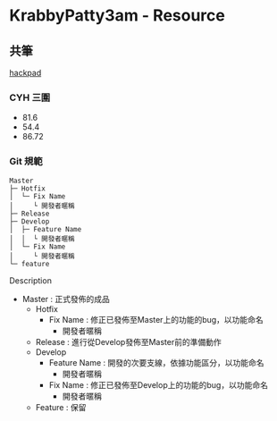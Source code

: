 # KrabbyPatty3am - Resource

## 共筆
[hackpad](https://hackpad.com/IDEA-BOX-Pmo7Ho8qYKC)

### CYH 三圍
- 81.6 
- 54.4 
- 86.72

###  Git 規範
```
Master
├─ Hotfix
│  └─ Fix Name
│     └ 開發者暱稱
├─ Release
├─ Develop
│  ├─ Feature Name
│  │  └ 開發者暱稱
│  └─ Fix Name
│     └ 開發者暱稱
└─ feature

```
Description
- Master : 正式發佈的成品
	- Hotfix
	    - Fix Name : 修正已發佈至Master上的功能的bug，以功能命名
	        - 開發者暱稱
	- Release : 進行從Develop發佈至Master前的準備動作
	- Develop
	    - Feature Name : 開發的次要支線，依據功能區分，以功能命名
	        - 開發者暱稱
	    - Fix Name : 修正已發佈至Develop上的功能的bug，以功能命名
	        - 開發者暱稱
	- Feature : 保留